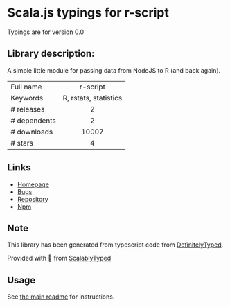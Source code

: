 
# Scala.js typings for r-script

Typings are for version 0.0

## Library description:
A simple little module for passing data from NodeJS to R (and back again).

|                    |                 |
| ------------------ | :-------------: |
| Full name          | r-script |
| Keywords           | R, rstats, statistics |
| # releases         | 2 |
| # dependents       | 2 |
| # downloads        | 10007 |
| # stars            | 4 |

## Links
- [Homepage](http://github.com/joshkatz/r-script)
- [Bugs](http://github.com/joshkatz/r-script/issues)
- [Repository](https://github.com/joshkatz/r-script)
- [Npm](https://www.npmjs.com/package/r-script)
    


## Note
This library has been generated from typescript code from [DefinitelyTyped](https://definitelytyped.org).

Provided with :purple_heart: from [ScalablyTyped](https://github.com/oyvindberg/ScalablyTyped)

## Usage
See [the main readme](../../readme.md) for instructions.


